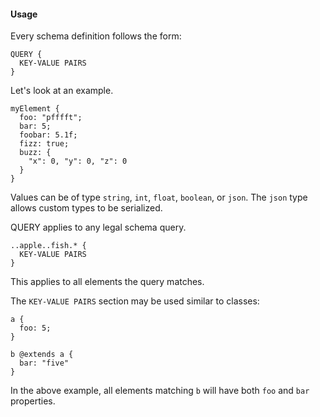#### Usage

Every schema definition follows the form:

```
QUERY {
  KEY-VALUE PAIRS
}
```

Let's look at an example.

```
myElement {
  foo: "pfffft";
  bar: 5;
  foobar: 5.1f;
  fizz: true;
  buzz: {
    "x": 0, "y": 0, "z": 0
  }
}
```

Values can be of type `string`, `int`, `float`, `boolean`, or `json`. The `json` type allows custom types to be serialized.

QUERY applies to any legal schema query.

```
..apple..fish.* {
  KEY-VALUE PAIRS
}
```

This applies to all elements the query matches.

The `KEY-VALUE PAIRS` section may be used similar to classes:

```
a {
  foo: 5;
}

b @extends a {
  bar: "five"
}
```

In the above example, all elements matching `b` will have both `foo` and `bar` properties.